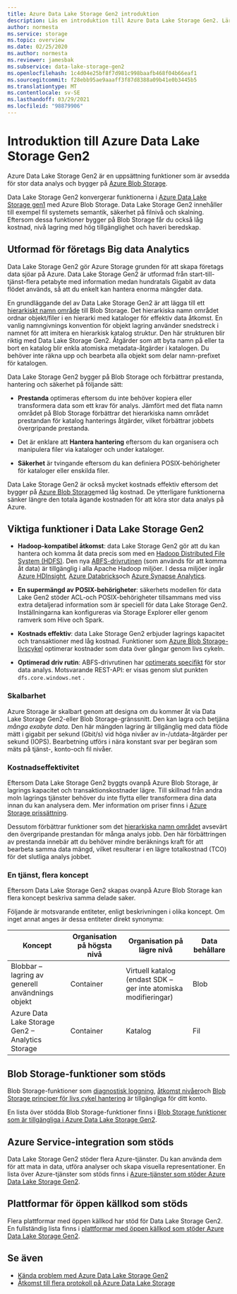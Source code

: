 ```yaml
---
title: Azure Data Lake Storage Gen2 introduktion
description: Läs en introduktion till Azure Data Lake Storage Gen2. Lär dig viktiga funktioner. Granska stödda Blob Storage-funktioner, Azure Service integrations och plattformar.
author: normesta
ms.service: storage
ms.topic: overview
ms.date: 02/25/2020
ms.author: normesta
ms.reviewer: jamesbak
ms.subservice: data-lake-storage-gen2
ms.openlocfilehash: 1c4d04e25bf8f7d981c998baafb468f04b66eaf1
ms.sourcegitcommit: f28ebb95ae9aaaff3f87d8388a09b41e0b3445b5
ms.translationtype: MT
ms.contentlocale: sv-SE
ms.lasthandoff: 03/29/2021
ms.locfileid: "98879906"
---
```

# <a name="introduction-to-azure-data-lake-storage-gen2"></a>Introduktion till Azure Data Lake Storage Gen2

Azure Data Lake Storage Gen2 är en uppsättning funktioner som är avsedda för stor data analys och bygger på [Azure Blob Storage](storage-blobs-introduction.md). 

Data Lake Storage Gen2 konvergerar funktionerna i [Azure Data Lake Storage gen1](../../data-lake-store/index.yml) med Azure Blob Storage. Data Lake Storage Gen2 innehåller till exempel fil systemets semantik, säkerhet på filnivå och skalning. Eftersom dessa funktioner bygger på Blob Storage får du också låg kostnad, nivå lagring med hög tillgänglighet och haveri beredskap.

## <a name="designed-for-enterprise-big-data-analytics"></a>Utformad för företags Big data Analytics

Data Lake Storage Gen2 gör Azure Storage grunden för att skapa företags data sjöar på Azure. Data Lake Storage Gen2 är utformad från start-till-tjänst-flera petabyte med information medan hundratals Gigabit av data flödet används, så att du enkelt kan hantera enorma mängder data.

En grundläggande del av Data Lake Storage Gen2 är att lägga till ett [hierarkiskt namn område](data-lake-storage-namespace.md) till Blob Storage. Det hierarkiska namn området ordnar objekt/filer i en hierarki med kataloger för effektiv data åtkomst. En vanlig namngivnings konvention för objekt lagring använder snedstreck i namnet för att imitera en hierarkisk katalog struktur. Den här strukturen blir riktig med Data Lake Storage Gen2. Åtgärder som att byta namn på eller ta bort en katalog blir enkla atomiska metadata-åtgärder i katalogen. Du behöver inte räkna upp och bearbeta alla objekt som delar namn-prefixet för katalogen.

Data Lake Storage Gen2 bygger på Blob Storage och förbättrar prestanda, hantering och säkerhet på följande sätt:

-   **Prestanda** optimeras eftersom du inte behöver kopiera eller transformera data som ett krav för analys. Jämfört med det flata namn området på Blob Storage förbättrar det hierarkiska namn området prestandan för katalog hanterings åtgärder, vilket förbättrar jobbets övergripande prestanda.

-   Det är enklare att **Hantera hantering** eftersom du kan organisera och manipulera filer via kataloger och under kataloger.

-   **Säkerhet** är tvingande eftersom du kan definiera POSIX-behörigheter för kataloger eller enskilda filer.

Data Lake Storage Gen2 är också mycket kostnads effektiv eftersom det bygger på [Azure Blob Storage](storage-blobs-introduction.md)med låg kostnad. De ytterligare funktionerna sänker längre den totala ägande kostnaden för att köra stor data analys på Azure.

## <a name="key-features-of-data-lake-storage-gen2"></a>Viktiga funktioner i Data Lake Storage Gen2

-   **Hadoop-kompatibel åtkomst**: data Lake Storage Gen2 gör att du kan hantera och komma åt data precis som med en [Hadoop Distributed File System (HDFS)](https://hadoop.apache.org/docs/current/hadoop-project-dist/hadoop-hdfs/HdfsDesign.html). Den nya [ABFS-drivrutinen](data-lake-storage-abfs-driver.md) (som används för att komma åt data) är tillgänglig i alla Apache Hadoop miljöer. I dessa miljöer ingår [Azure HDInsight](../../hdinsight/index.yml)*,* [Azure Databricks](/azure/databricks/)och [Azure Synapse Analytics](../../synapse-analytics/index.yml).

-   **En supermängd av POSIX-behörigheter**: säkerhets modellen för data Lake Gen2 stöder ACL-och POSIX-behörigheter tillsammans med viss extra detaljerad information som är speciell för data Lake Storage Gen2. Inställningarna kan konfigureras via Storage Explorer eller genom ramverk som Hive och Spark.

-   **Kostnads effektiv**: data Lake Storage Gen2 erbjuder lagrings kapacitet och transaktioner med låg kostnad. Funktioner som [Azure Blob Storage-livscykel](storage-lifecycle-management-concepts.md) optimerar kostnader som data över gångar genom livs cykeln.

-   **Optimerad driv rutin**: ABFS-drivrutinen har [optimerats specifikt](data-lake-storage-abfs-driver.md) för stor data analys. Motsvarande REST-API: er visas genom slut punkten `dfs.core.windows.net` .

### <a name="scalability"></a>Skalbarhet

Azure Storage är skalbart genom att designa om du kommer åt via Data Lake Storage Gen2-eller Blob Storage-gränssnitt. Den kan lagra och betjäna *många exabyte data*. Den här mängden lagring är tillgänglig med data flöde mätt i gigabit per sekund (Gbit/s) vid höga nivåer av in-/utdata-åtgärder per sekund (IOPS). Bearbetning utförs i nära konstant svar per begäran som mäts på tjänst-, konto-och fil nivåer.

### <a name="cost-effectiveness"></a>Kostnadseffektivitet

Eftersom Data Lake Storage Gen2 byggts ovanpå Azure Blob Storage, är lagrings kapacitet och transaktionskostnader lägre. Till skillnad från andra moln lagrings tjänster behöver du inte flytta eller transformera dina data innan du kan analysera dem. Mer information om priser finns i [Azure Storage prissättning](https://azure.microsoft.com/pricing/details/storage).

Dessutom förbättrar funktioner som det [hierarkiska namn området](data-lake-storage-namespace.md) avsevärt den övergripande prestandan för många analys jobb. Den här förbättringen av prestanda innebär att du behöver mindre beräknings kraft för att bearbeta samma data mängd, vilket resulterar i en lägre totalkostnad (TCO) för det slutliga analys jobbet.

### <a name="one-service-multiple-concepts"></a>En tjänst, flera koncept

Eftersom Data Lake Storage Gen2 skapas ovanpå Azure Blob Storage kan flera koncept beskriva samma delade saker.

Följande är motsvarande entiteter, enligt beskrivningen i olika koncept. Om inget annat anges är dessa entiteter direkt synonyma:

| Koncept                                | Organisation på högsta nivå | Organisation på lägre nivå                                            | Data behållare |
|----------------------------------------|------------------------|---------------------------------------------------------------------|----------------|
| Blobbar – lagring av generell användnings objekt | Container              | Virtuell katalog (endast SDK – ger inte atomiska modifieringar) | Blob           |
| Azure Data Lake Storage Gen2 – Analytics Storage          | Container            | Katalog                                                           | Fil           |

## <a name="supported-blob-storage-features"></a>Blob Storage-funktioner som stöds

Blob Storage-funktioner som [diagnostisk loggning](../common/storage-analytics-logging.md), [åtkomst nivåer](storage-blob-storage-tiers.md)och [Blob Storage principer för livs cykel hantering](storage-lifecycle-management-concepts.md) är tillgängliga för ditt konto. 

En lista över stödda Blob Storage-funktioner finns i [Blob Storage funktioner som är tillgängliga i Azure Data Lake Storage Gen2](data-lake-storage-supported-blob-storage-features.md).

## <a name="supported-azure-service-integrations"></a>Azure Service-integration som stöds

Data Lake Storage Gen2 stöder flera Azure-tjänster. Du kan använda dem för att mata in data, utföra analyser och skapa visuella representationer. En lista över Azure-tjänster som stöds finns i [Azure-tjänster som stöder Azure Data Lake Storage Gen2](data-lake-storage-supported-azure-services.md).

## <a name="supported-open-source-platforms"></a>Plattformar för öppen källkod som stöds

Flera plattformar med öppen källkod har stöd för Data Lake Storage Gen2. En fullständig lista finns i [plattformar med öppen källkod som stöder Azure Data Lake Storage Gen2](data-lake-storage-supported-open-source-platforms.md).

## <a name="see-also"></a>Se även

- [Kända problem med Azure Data Lake Storage Gen2](data-lake-storage-known-issues.md)
- [Åtkomst till flera protokoll på Azure Data Lake Storage](data-lake-storage-multi-protocol-access.md)